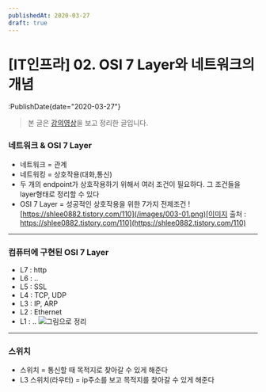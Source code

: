```yaml
---
publishedAt: 2020-03-27
draft: true
---
```


# \[IT인프라\] 02. OSI 7 Layer와 네트워크의 개념

:PublishDate{date="2020-03-27"}

> 본 글은 [강의영상](https://www.youtube.com/watch?v=laBzCcF1414)을 보고 정리한 글입니다.

### 네트워크 & OSI 7 Layer

- 네트워크 = 관계
- 네트워킹 = 상호작용(대화,통신)
- 두 개의 endpoint가 상호작용하기 위해서 여러 조건이 필요하다. 그 조건들을 layer형태로 정리할 수 있다
- OSI 7 Layer = 성공적인 상호작용을 위한 7가지 전제조건
  ![https://shlee0882.tistory.com/110](/images/003-01.png)[이미지 출처 : https://shlee0882.tistory.com/110](https://shlee0882.tistory.com/110)

---

### 컴퓨터에 구현된 OSI 7 Layer

- L7 : http
- L6 : ..
- L5 : SSL
- L4 : TCP, UDP
- L3 : IP, ARP
- L2 : Ethernet
- L1 : ..
  ![그림으로 정리](/images/003-02.png)

---

### 스위치

- 스위치 = 통신할 때 목적지로 찾아갈 수 있게 해준다
- L3 스위치(라우터) = ip주소를 보고 목적지를 찾아갈 수 있게 해준다
